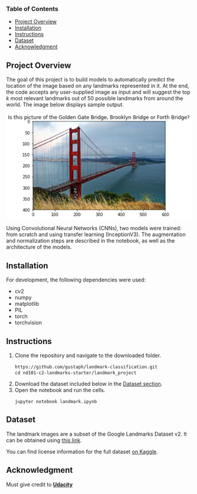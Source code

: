 ### Table of Contents

- [Project Overview <a name="overview"></a>](#project-overview-)
- [Installation <a name="installation"></a>](#installation-)
- [Instructions <a name="instructions"></a>](#instructions-)
- [Dataset <a name="dataset"></a>](#dataset-)
- [Acknowledgment <a name="acknowledgment"></a>](#acknowledgment-)

## Project Overview <a name="overview"></a>

The goal of this project is to build models to automatically predict the location of the image based on any landmarks represented in it. At the end, the code accepts any user-supplied image as input and will suggest the top *k* most relevant landmarks out of 50 possible landmarks from around the world. The image below displays sample output.

![Sample Output](landmark_project/images/sample_landmark_output.png)

Using Convolutional Neural Networks (CNNs), two models were trained: from scratch and using transfer learning (InceptionV3). The augmentation and normalization steps are described in the notebook, as well as the architecture of the models.

## Installation <a name="installation"></a>

For development, the following dependencies were used:

- cv2
- numpy
- matplotlib
- PIL
- torch
- torchvision

## Instructions <a name="instructions"></a>

1. Clone the repository and navigate to the downloaded folder.
	```	
	https://github.com/gustaph/landmark-classification.git
	cd nd101-c2-landmarks-starter/landmark_project
	```
2. Download the dataset included below in the [Dataset section](#dataset).
3. Open the notebook and run the cells.
	```
	jupyter notebook landmark.ipynb
	```
## Dataset <a name="dataset"></a>

The landmark images are a subset of the Google Landmarks Dataset v2. It can be obtained using [this link](https://udacity-dlnfd.s3-us-west-1.amazonaws.com/datasets/landmark_images.zip).

You can find license information for the full dataset [on Kaggle](https://www.kaggle.com/google/google-landmarks-dataset).

## Acknowledgment <a name="acknowledgment"></a>

Must give credit to [**Udacity**](https://www.udacity.com)